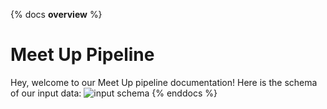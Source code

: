 {% docs __overview__ %}
# Meet Up Pipeline
Hey, welcome to our Meet Up pipeline documentation!
Here is the schema of our input data:
![input schema](https://dbtlearn.s3.us-east-2.amazonaws.com/input_schema.png)
{% enddocs %}